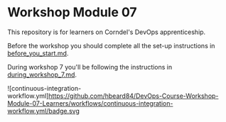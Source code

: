 # Workshop Module 07

This repository is for learners on Corndel's DevOps apprenticeship.

Before the workshop you should complete all the set-up instructions in [before_you_start.md](./before_you_start.md).

During workshop 7 you'll be following the instructions in [during_workshop_7.md](./during_workshop_7.md).

![continuous-integration-workflow.yml]https://github.com/hbeard84/DevOps-Course-Workshop-Module-07-Learners/workflows/continuous-integration-workflow.yml/badge.svg
